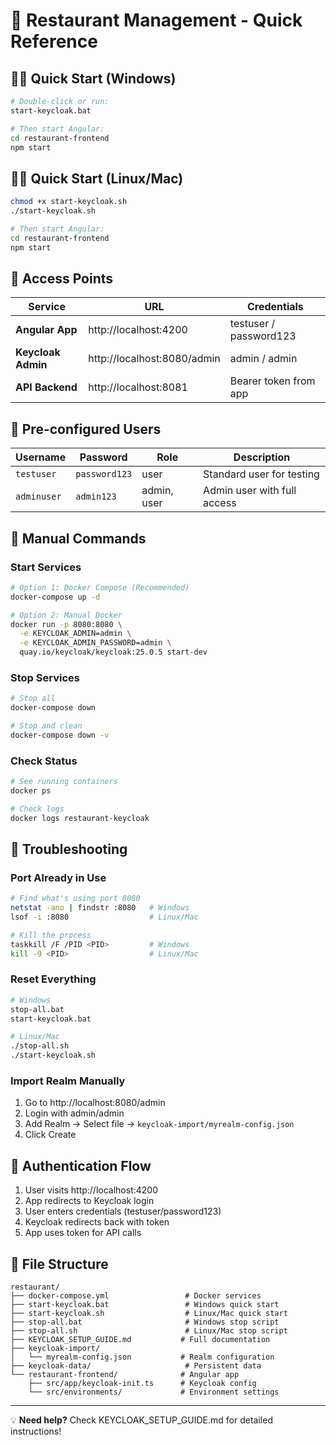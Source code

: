 # 🚀 Restaurant Management - Quick Reference

## 🏃‍♂️ Quick Start (Windows)
```bash
# Double-click or run:
start-keycloak.bat

# Then start Angular:
cd restaurant-frontend
npm start
```

## 🏃‍♂️ Quick Start (Linux/Mac)
```bash
chmod +x start-keycloak.sh
./start-keycloak.sh

# Then start Angular:
cd restaurant-frontend
npm start
```

## 📱 Access Points
| Service | URL | Credentials |
|---------|-----|-------------|
| **Angular App** | http://localhost:4200 | testuser / password123 |
| **Keycloak Admin** | http://localhost:8080/admin | admin / admin |
| **API Backend** | http://localhost:8081 | Bearer token from app |

## 👥 Pre-configured Users
| Username | Password | Role | Description |
|----------|----------|------|-------------|
| `testuser` | `password123` | user | Standard user for testing |
| `adminuser` | `admin123` | admin, user | Admin user with full access |

## 🔧 Manual Commands

### Start Services
```bash
# Option 1: Docker Compose (Recommended)
docker-compose up -d

# Option 2: Manual Docker
docker run -p 8080:8080 \
  -e KEYCLOAK_ADMIN=admin \
  -e KEYCLOAK_ADMIN_PASSWORD=admin \
  quay.io/keycloak/keycloak:25.0.5 start-dev
```

### Stop Services
```bash
# Stop all
docker-compose down

# Stop and clean
docker-compose down -v
```

### Check Status
```bash
# See running containers
docker ps

# Check logs
docker logs restaurant-keycloak
```

## 🐛 Troubleshooting

### Port Already in Use
```bash
# Find what's using port 8080
netstat -ano | findstr :8080   # Windows
lsof -i :8080                  # Linux/Mac

# Kill the process
taskkill /F /PID <PID>         # Windows
kill -9 <PID>                  # Linux/Mac
```

### Reset Everything
```bash
# Windows
stop-all.bat
start-keycloak.bat

# Linux/Mac
./stop-all.sh
./start-keycloak.sh
```

### Import Realm Manually
1. Go to http://localhost:8080/admin
2. Login with admin/admin
3. Add Realm → Select file → `keycloak-import/myrealm-config.json`
4. Click Create

## 🔑 Authentication Flow
1. User visits http://localhost:4200
2. App redirects to Keycloak login
3. User enters credentials (testuser/password123)
4. Keycloak redirects back with token
5. App uses token for API calls

## 📁 File Structure
```
restaurant/
├── docker-compose.yml                 # Docker services
├── start-keycloak.bat                 # Windows quick start
├── start-keycloak.sh                  # Linux/Mac quick start
├── stop-all.bat                       # Windows stop script
├── stop-all.sh                        # Linux/Mac stop script
├── KEYCLOAK_SETUP_GUIDE.md           # Full documentation
├── keycloak-import/
│   └── myrealm-config.json           # Realm configuration
├── keycloak-data/                     # Persistent data
└── restaurant-frontend/              # Angular app
    ├── src/app/keycloak-init.ts      # Keycloak config
    └── src/environments/             # Environment settings
```

---
💡 **Need help?** Check KEYCLOAK_SETUP_GUIDE.md for detailed instructions!
